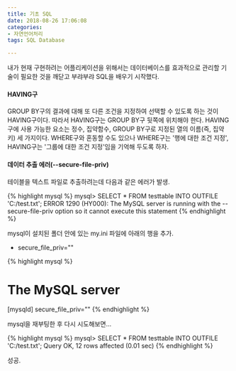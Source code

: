 ```yaml
---
title: 기초 SQL
date: 2018-08-26 17:06:08
categories:
- 자연언어처리
tags: SQL Database

---
```


내가 현재 구현하려는 어플리케이션을 위해서는 데이터베이스를 효과적으로 관리할 기술이 필요한 것을 깨닫고 부랴부랴 SQL을 배우기 시작했다.

#### HAVING구

GROUP BY구의 결과에 대해 또 다른 조건을 지정하여 선택할 수 있도록 하는 것이 HAVING구이다. 따라서 HAVING구는 GROUP BY구 뒷쪽에 위치해야 한다. HAVING구에 사용 가능한 요소는 정수, 집약함수, GROUP BY구로 지정된 열의 이름(즉, 집약 키) 세 가지이다. WHERE구와 혼동할 수도 있으나 WHERE구는 '행에 대한 조건 지정', HAVING구는 '그룹에 대한 조건 지정'임을 기억해 두도록 하자.



#### 데이터 추출 에러(--secure-file-priv)

테이블을 텍스트 파일로 추출하려는데 다음과 같은 에러가 발생.

{% highlight mysql %}
mysql> SELECT * FROM testtable INTO OUTFILE 'C:/test.txt';
ERROR 1290 (HY000): The MySQL server is running with the --secure-file-priv option so it cannot execute this statement
{% endhighlight %}

mysql이 설치된 폴더 안에 있는 my.ini 파일에 아래의 행을 추가.

- secure_file_priv=""

{% highlight mysql %}
# The MySQL server
[mysqld]
secure_file_priv=""
{% endhighlight %}

mysql을 재부팅한 후 다시 시도해보면...

{% highlight mysql %}
mysql> SELECT * FROM testtable INTO OUTFILE 'C:/test.txt';
Query OK, 12 rows affected (0.01 sec)
{% endhighlight %}

성공.
